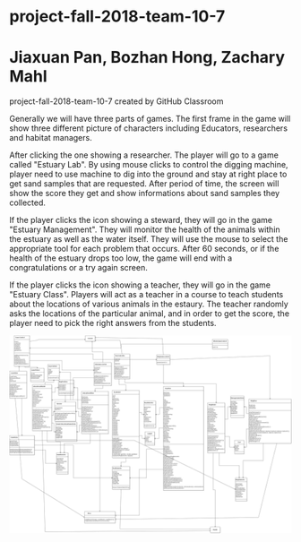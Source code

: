 # project-fall-2018-team-10-7 
# Jiaxuan Pan, Bozhan Hong, Zachary Mahl
project-fall-2018-team-10-7 created by GitHub Classroom

Generally we will have three parts of games. The first frame in the game will show three different picture of characters including Educators, researchers and habitat managers.

After clicking the one showing a researcher. The player will go to a game called "Estuary Lab". By using mouse clicks to control the digging machine, player need to use machine to dig into the ground and stay at right place to get sand samples that are requested. After period of time, the screen will show the score they get and show informations about sand samples they collected.

If the player clicks the icon showing a steward, they will go in the game "Estuary Management". They will monitor the health of the animals within the estuary as well as the water itself. They will use the mouse to select the appropriate tool for each problem that occurs. After 60 seconds, or if the health of the estuary drops too low, the game will end with a congratulations or a try again screen. 

If the player clicks the icon showing a teacher, they will go in the game "Estuary Class". Players will act as a teacher in a course to teach students about the locations of various animals in the estaury. The teacher randomly asks the locations of the particular animal, and in order to get the score, the player need to pick the right answers from the students.   

![alt text](UML.png)
